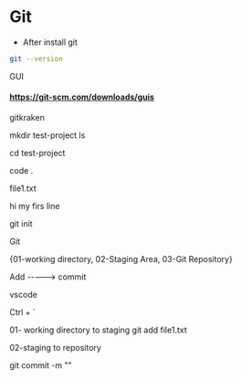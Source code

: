 # Git

* After install git

```bash
git --version
```

GUI

#### https://git-scm.com/downloads/guis


gitkraken

mkdir test-project
ls

cd test-project

code .

file1.txt

hi my firs line


git init


Git

{01-working directory, 02-Staging Area, 03-Git Repository}


Add -----> commit


vscode

Ctrl + `

01- working directory to staging 
git add file1.txt

02-staging to repository

git commit -m ""






























  
